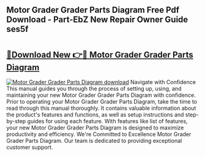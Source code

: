 ## Motor Grader Grader Parts Diagram Free Pdf Download - Part-EbZ New Repair Owner Guide ses5f

# <h2><a href="http://dfnh2o.blite.top/?on=Motor+Grader+Grader+Parts+Diagram">🔗Download New 👉🔴 Motor Grader Grader Parts Diagram</a></h2>

[![Motor Grader Grader Parts Diagram download](https://i.imgur.com/lujVjoI.png)](http://dfnh2o.blite.top/?on=Motor+Grader+Grader+Parts+Diagram)
Navigate with Confidence This manual guides you through the process of setting up, using, and maintaining your new Motor Grader Grader Parts Diagram with confidence. Prior to operating your Motor Grader Grader Parts Diagram, take the time to read through this manual thoroughly. It contains valuable information about the product's features and functions, as well as setup instructions and step-by-step guides for using each feature. With features like list of features, your new Motor Grader Grader Parts Diagram is designed to maximize productivity and efficiency. We're Committed to Excellence Motor Grader Grader Parts Diagram. Our team is dedicated to providing exceptional customer support.
